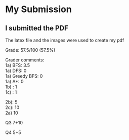 # My Submission

## I submitted the PDF

The latex file and the images were used to create my pdf

Grade: 57.5/100 (57.5%)

Grader comments:  
1a) BFS:	3.5  
1a) DFS:	0  
1a) Greedy BFS:	0  
1a) A*:	0  
1b) :	1  
1c) :	1  
  
2b):	5  
2c):	10  
2a) 10  
  
Q3 7+10   
  
Q4 5+5
